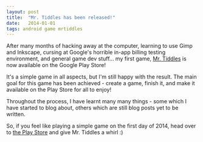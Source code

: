 ```yaml
---
layout: post
title:  "Mr. Tiddles has been released!"
date:   2014-01-01
tags: android game mrtiddles
---
```


After many months of hacking away at the computer, learning to use Gimp and Inkscape, cursing at Google's horrible in-app billing testing environment, and general game dev stuff... my first game, [Mr. Tiddles](https://play.google.com/store/apps/details?id=com.psychopyko.dx3.mrtiddles) is now available on the Google Play Store!

It's a simple game in all aspects, but I'm still happy with the result. The main goal for this game has been achieved - create a game, finish it, and make it available on the Play Store for all to enjoy!

Throughout the process, I have learnt many many things - some which I have started to blog about, others which are still blog posts yet to be written.

So, if you feel like playing a simple game on the first day of 2014, head over to [the Play Store](https://play.google.com/store/apps/details?id=com.psychopyko.dx3.mrtiddles) and give Mr. Tiddles a whirl :)